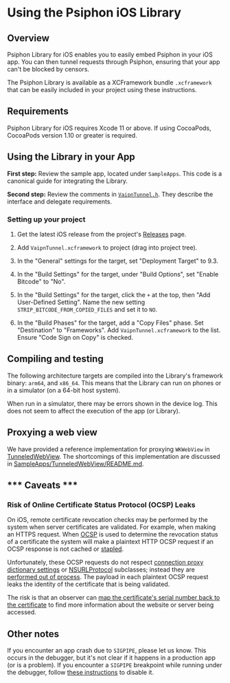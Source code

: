 # Using the Psiphon iOS Library

## Overview

Psiphon Library for iOS enables you to easily embed Psiphon in your iOS app.
You can then tunnel requests through Psiphon, ensuring that your app can't be
blocked by censors.

The Psiphon Library is available as a XCFramework bundle `.xcframework` that can be easily included
in your project using these instructions.

## Requirements

Psiphon Library for iOS requires Xcode 11 or above.
If using CocoaPods, CocoaPods version 1.10 or greater is required.

## Using the Library in your App

**First step:** Review the sample app, located under `SampleApps`.
This code is a canonical guide for integrating the Library.

**Second step:** Review the comments in [`VaipnTunnel.h`](VaipnTunnel/VaipnTunnel/VaipnTunnel.h). They describe the interface and delegate requirements.

### Setting up your project

1. Get the latest iOS release from the project's [Releases](https://github.com/payske-dev/vaipn-psi-tunnel-core/releases) page.

2. Add `VaipnTunnel.xcframework` to project (drag into project tree).

3. In the "General" settings for the target, set "Deployment Target" to 9.3.

4. In the "Build Settings" for the target, under "Build Options", set "Enable Bitcode" to "No".

5. In the "Build Settings" for the target, click the `+` at the top, then "Add User-Defined Setting". Name the new setting `STRIP_BITCODE_FROM_COPIED_FILES` and set it to `NO`.

6. In the "Build Phases" for the target, add a "Copy Files" phase. Set "Destination" to "Frameworks". Add `VaipnTunnel.xcframework` to the list. Ensure "Code Sign on Copy" is checked.

## Compiling and testing

The following architecture targets are compiled into the Library's framework binary: `arm64`, and `x86_64`. This means that the Library can run on phones or in a simulator (on a 64-bit host system).

When run in a simulator, there may be errors shown in the device log. This does not seem to affect the execution of the app (or Library).

## Proxying a web view

We have provided a reference implementation for proxying `WKWebView` in [TunneledWebView](SampleApps/TunneledWebView). The shortcomings of this implementation are discussed in [SampleApps/TunneledWebView/README.md](SampleApps/TunneledWebView/README.md#-caveats-).

## *\*\* Caveats \*\*\*

### Risk of Online Certificate Status Protocol (OCSP) Leaks

On iOS, remote certificate revocation checks may be performed by the system when server certificates are validated. For example, when making an HTTPS request. When [OCSP](https://en.wikipedia.org/wiki/Online_Certificate_Status_Protocol) is used to determine the revocation status of a certificate the system will make a plaintext HTTP OCSP request if an OCSP response is not cached or [stapled](https://en.wikipedia.org/wiki/OCSP_stapling).

Unfortunately, these OCSP requests do not respect [connection proxy dictionary settings](https://developer.apple.com/documentation/foundation/nsurlsessionconfiguration/1411499-connectionproxydictionary?language=objc) or [NSURLProtocol](https://developer.apple.com/documentation/foundation/nsurlprotocol) subclasses; instead they are [performed out of process](https://openradar.appspot.com/716337334). The payload in each plaintext OCSP request leaks the identity of the certificate that is being validated.

The risk is that an observer can [map the certificate's serial number back to the certificate](https://github.com/OnionBrowser/OnionBrowser/issues/178#issue-437802301) to find more information about the website or server being accessed.

## Other notes

If you encounter an app crash due to `SIGPIPE`, please let us know. This occurs in the debugger, but it's not clear if it happens in a production app (or is a problem). If you encounter a `SIGPIPE` breakpoint while running under the debugger, follow [these instructions](https://plus.google.com/113241179738681655641/posts/BmMiY8mpsB7) to disable it.
